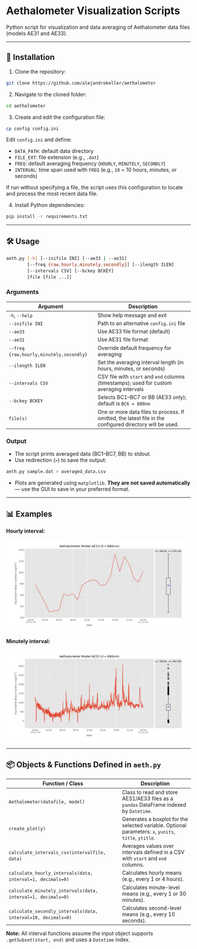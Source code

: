 # Aethalometer Visualization Scripts

Python script for visualization and data averaging of Aethalometer data files (models AE31 and AE33).

---

## 🚀 Installation

1. Clone the repository:
```bash
git clone https://github.com/alejandrokeller/aethalometer
```

2. Navigate to the cloned folder:
```bash
cd aethalometer
```

3. Create and edit the configuration file:
```bash
cp config config.ini
```
Edit `config.ini` and define:
- `DATA_PATH`: default data directory
- `FILE_EXT`: file extension (e.g., `.dat`)
- `FREQ`: default averaging frequency (`HOURLY`, `MINUTELY`, `SECONDLY`)
- `INTERVAL`: time span used with `FREQ` (e.g., `10` = 10 hours, minutes, or seconds)

If run without specifying a file, the script uses this configuration to locate and process the most recent data file.

4. Install Python dependencies:
```bash
pip install -r requirements.txt
```

---

## 🛠️ Usage

```bash
aeth.py [-h] [--inifile INI] [--ae33 | --ae31]
        [--freq {raw,hourly,minutely,secondly}] [--ilength ILEN]
        [--intervals CSV] [--bckey BCKEY]
        [file [file ...]]
```

### Arguments

| Argument | Description |
|----------|-------------|
| `-h`, `--help` | Show help message and exit |
| `--inifile INI` | Path to an alternative `config.ini` file |
| `--ae33` | Use AE33 file format (default) |
| `--ae31` | Use AE31 file format |
| `--freq {raw,hourly,minutely,secondly}` | Override default frequency for averaging |
| `--ilength ILEN` | Set the averaging interval length (in hours, minutes, or seconds) |
| `--intervals CSV` | CSV file with `start` and `end` columns (timestamps); used for custom averaging intervals |
| `--bckey BCKEY` | Selects BC1–BC7 or BB (AE33 only); default is `BC6 = 880nm` |
| `file(s)` | One or more data files to process. If omitted, the latest file in the configured directory will be used. |

### Output

- The script prints averaged data (BC1–BC7, BB) to stdout.
- Use redirection (`>`) to save the output:
```bash
aeth.py sample.dat > averaged_data.csv
```

- Plots are generated using `matplotlib`. **They are not saved automatically** — use the GUI to save in your preferred format.

---

## 📊 Examples

**Hourly interval:**

![Hourly Aethalometer data](boxplot.png)

**Minutely interval:**

![Minutely Aethalometer data](boxplot-minutes.png)

---

## 📦 Objects & Functions Defined in `aeth.py`

| Function / Class | Description |
|------------------|-------------|
| `Aethalometer(datafile, model)` | Class to read and store AE31/AE33 files as a `pandas` DataFrame indexed by `Datetime`. |
| `create_plot(y)` | Generates a boxplot for the selected variable. Optional parameters: `x`, `yunits`, `title`, `ytitle`. |
| `calculate_intervals_csv(intervalfile, data)` | Averages values over intervals defined in a CSV with `start` and `end` columns. |
| `calculate_hourly_intervals(data, interval=1, decimals=0)` | Calculates hourly means (e.g., every 1 or 4 hours). |
| `calculate_minutely_intervals(data, interval=1, decimals=0)` | Calculates minute-level means (e.g., every 1 or 30 minutes). |
| `calculate_secondly_intervals(data, interval=10, decimals=0)` | Calculates second-level means (e.g., every 10 seconds). |

**Note:** All interval functions assume the input object supports `.getSubset(start, end)` and uses a `Datetime` index.
